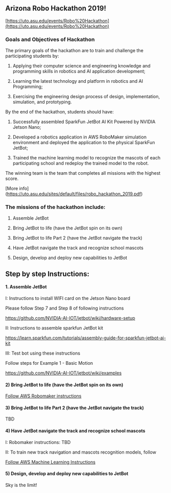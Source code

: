 ## Arizona Robo Hackathon 2019!

[https://uto.asu.edu/events/Robo%20Hackathon](https://uto.asu.edu/events/Robo%20Hackathon)

### Goals and Objectives of Hackathon

The primary goals of the hackathon are to train and challenge the participating students by:

1) Applying their computer science and engineering knowledge and programming
 skills in robotics and AI application development;
 
2) Learning the latest technology and platform in robotics and AI Programming;

3) Exercising the engineering design process of design, implementation, simulation,
 and prototyping.

By the end of the hackathon, students should have:
1) Successfully assembled SparkFun JetBot AI Kit Powered by NVIDIA Jetson
 Nano;
 
2) Developed a robotics application in AWS RoboMaker simulation environment
 and deployed the application to the physical SparkFun JetBot;
 
3) Trained the machine learning model to recognize the mascots of each
 participating school and redeploy the trained model to the robot.

The winning team is the team that completes all missions with the highest score. 

[More info] (https://uto.asu.edu/sites/default/files/robo_hackathon_2019.pdf)

### The missions of the hackathon include:
1) Assemble JetBot

2) Bring JetBot to life (have the JetBot spin on its own)

3) Bring JetBot to life Part 2 (have the JetBot navigate the track)

4) Have JetBot navigate the track and recognize school mascots

5) Design, develop and deploy new capabilities to JetBot

## Step by step Instructions:

#### 1. Assemble JetBot

I: Instructions to install WIFI card on the Jetson Nano board

Please follow Step 7 and Step 8 of following instructions 

https://github.com/NVIDIA-AI-IOT/jetbot/wiki/hardware-setup

II: Instructions to assemble sparkfun JetBot kit

https://learn.sparkfun.com/tutorials/assembly-guide-for-sparkfun-jetbot-ai-kit

III: Test bot using these instructions

Follow steps for Example 1 - Basic Motion 

https://github.com/NVIDIA-AI-IOT/jetbot/wiki/examples


#### 2) Bring JetBot to life (have the JetBot spin on its own)

[Follow AWS Robomaker instructions](ROBOMAKER_INSTRUCTIONS.md)


#### 3) Bring JetBot to life Part 2 (have the JetBot navigate the track)

TBD

#### 4) Have JetBot navigate the track and recognize school mascots

I: Robomaker instructions: TBD

II: To train new track navigation and mascots recognition models, follow 

[Follow AWS Machine Learning Instructions](Machine_Learning_Instructions.md)

#### 5) Design, develop and deploy new capabilities to JetBot

Sky is the limit!
